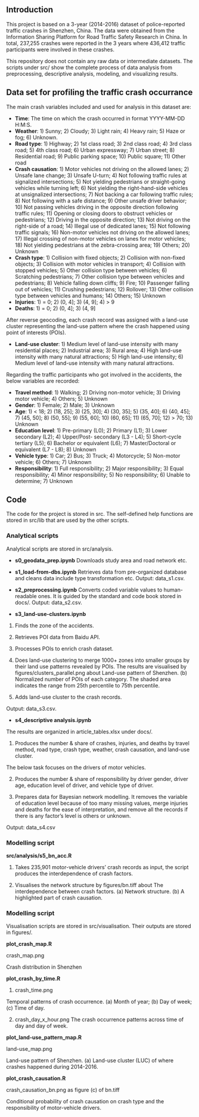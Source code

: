 ## Introduction

This project is based on a 3-year (2014-2016) dataset of police-reported traffic crashes in Shenzhen, China. The data were
obtained from the Information Sharing Platform for Road Traffic Safety Research in China. In total, 237,255 crashes were reported in the 3 years where 436,412 traffic participants were involved in these crashes.

This repository does not contain any raw data or intermediate datasets. The scripts under src/ show the complete process of data analysis from preprocessing, descriptive analysis, modeling, and visualizing results.


## Data set for profiling the traffic crash occurrance

The main crash variables included and used for analysis in this dataset are:
* **Time**: The time on which the crash occurred in format YYYY-MM-DD H:M:S.
* **Weather**: 1) Sunny; 2) Cloudy; 3) Light rain; 4) Heavy rain; 5) Haze or fog; 6) Unknown.
* **Road type**: 1) Highway; 2) 1st class road; 3) 2nd class road; 4) 3rd class road; 5) 4th class road; 6) Urban expressway; 7) Urban street; 8) Residential road; 9) Public parking space; 10) Public square; 11) Other road
* **Crash causation**: 1) Motor vehicles not driving on the allowed lanes; 2) Unsafe lane change; 3) Unsafe U-turn; 4) Not following traffic rules at signalized intersections; 5) Not yielding pedestrians or straight-going vehicles while turning left; 6) Not yielding the right-hand-side vehicles at unsignalized intersections; 7) Not backing a car following traffic rules; 8) Not following with a safe distance; 9) Other unsafe driver behavior; 10) Not passing vehicles driving in the opposite direction following traffic rules; 11) Opening or closing doors to obstruct vehicles or pedestrians; 12) Driving in the opposite direction; 13) Not driving on the right-side of a road; 14) Illegal use of dedicated lanes; 15) Not following traffic signals; 16) Non-motor vehicles not driving on the allowed lanes; 17) Illegal crossing of non-motor vehicles on lanes for motor vehicles; 18) Not yielding pedestrians at the zebra-crossing area; 19) Others; 20) Unknown
* **Crash type**: 1) Collision with fixed objects; 2) Collision with non-fixed objects; 3) Collision with motor vehicles in transport; 4) Collision with stopped vehicles; 5) Other collision type between vehicles; 6) Scratching pedestrians; 7) Other collision type between vehicles and pedestrians; 8) Vehicle falling down cliffs; 9) Fire; 10) Passenger falling out of vehicles; 11) Crushing pedestrians; 12) Rollover; 13) Other collision type between vehicles and humans; 14) Others; 15) Unknown
* **Injuries**: 1) = 0; 2) (0, 4]; 3) (4, 9]; 4) > 9
* **Deaths**: 1) = 0; 2) (0, 4]; 3) (4, 9]

After reverse geocoding, each crash record was assigned with a land-use cluster representing the land-use pattern where the crash happened using point of interests (POIs).
* **Land-use cluster**: 1) Medium level of land-use intensity with many residential places; 2) Industrial area; 3) Rural area; 4) High land-use intensity with many natural attractions; 5) High land-use intensity; 6) Medium level of land-use intensity with many natural attractions.


Regarding the traffic participants who got involved in the accidents, the below variables are recorded:
* **Travel method**: 1) Walking; 2) Driving non-motor vehicle; 3) Driving motor vehicle; 4) Others; 5) Unknown
* **Gender**: 1) Female; 2) Male; 3) Unknown
* **Age**: 1) < 18; 2) (18, 25]; 3) (25, 30]; 4) (30, 35]; 5) (35, 40]; 6) (40, 45]; 7) (45, 50]; 8) (50, 55]; 9) (55, 60]; 10) (60, 65]; 11) (65, 70]; 12) > 70; 13) Unknown
* **Education level**: 1) Pre-primary (L0); 2) Primary (L1); 3) Lower secondary (L2); 4) Upper/Post- secondary (L3 - L4); 5) Short-cycle tertiary (L5); 6) Bachelor or equivalent (L6); 7) Master/Doctoral or equivalent (L7 - L8); 8) Unknown
* **Vehicle type**: 1) Car; 2) Bus; 3) Truck; 4) Motorcycle; 5) Non-motor vehicle; 6) Others; 7) Unknown
* **Responsibility**: 1) Full responsibility; 2) Major responsibility; 3) Equal responsibility; 4) Minor responsibility; 5) No responsibility; 6) Unable to determine; 7) Unknown


## Code
The code for the project is stored in src. The self-defined help functions are stored in src/lib that are used by the other scripts.

### Analytical scripts
Analytical scripts are stored in src/analysis.
* **s0_geodata_prep.ipynb**
Downloads study area and road network etc.

* **s1_load-from-dbs.ipynb**
Retrieves data from pre-organized database and cleans data include type transformation etc. Output: data_s1.csv.

* **s2_preprocessing.ipynb**
Converts coded variable values to human-readable ones. It is guided by the standard and code book stored in docs/. Output: data_s2.csv.

* **s3_land-use-clusters.ipynb**
1. Finds the zone of the accidents. 

2. Retrieves POI data from Baidu API.

3. Processes POIs to enrich crash dataset.

4. Does land-use clustering to merge 1000+ zones into smaller groups by their land use patterns revealed by POIs. The results are visualised by figures/clusters_parallel.png about Land-use pattern of Shenzhen. (b) Normalized number of POIs of each category. The shaded area indicates the range from 25th percentile to 75th percentile. 

5. Adds land-use cluster to the crash records.

Output: data_s3.csv.

* **s4_descriptive analysis.ipynb**

The results are organized in article_tables.xlsx under docs/.

1. Produces the number & share of crashes, injuries, and deaths by travel method, road type, crash type, weather, crash causation, and land-use cluster.

The below task focuses on the drivers of motor vehicles.

2. Produces the number & share of responsibility by driver gender, driver age, education level of driver, and vehicle type of driver.

3. Prepares data for Bayesian network modelling. It removes the variable of education level because of too many missing values, merge injuries and deaths for the ease of interpretation, and remove all the records if there is any factor’s level is others or unknown.

Output: data_s4.csv

### Modelling script
**src/analysis/s5_bn_acc.R**

1. Takes 235,901 motor-vehicle drivers’ crash records as input, the script produces the interdependence of crash factors.

2. Visualises the network structure by figures/bn.tiff about The interdependence between crash factors. (a) Network structure. (b) A highlighted part of crash causation. 


### Modelling script
Visualisation scripts are stored in src/visualisation. Their outputs are stored in figures/.

**plot_crash_map.R**

crash_map.png

Crash distribution in Shenzhen 

**plot_crash_by_time.R**

1. crash_time.png

Temporal patterns of crash occurrence. (a) Month of year; (b) Day of week; (c) Time of day.

2. crash_day_x_hour.png
The crash occurrence patterns across time of day and day of week.

**plot_land-use_pattern_map.R**

land-use_map.png

Land-use pattern of Shenzhen. (a) Land-use cluster (LUC) of where crashes happened during 2014-2016.

**plot_crash_causation.R**

crash_causation_bn.png as figure (c) of bn.tiff

Conditional probability of crash causation on crash type and the responsibility of motor-vehicle drivers.